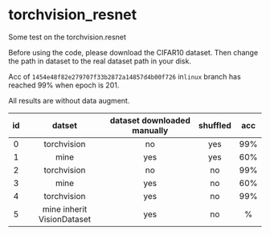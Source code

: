 # torchvision_resnet
Some test on the torchvision.resnet

Before using the code, please download the CIFAR10 dataset. Then change the path in dataset to the real dataset path in your disk.

Acc of `1454e48f82e279707f33b2872a14857d4b00f726` in`linux` branch has reached 99% when epoch is 201.

All results are without data augment.

id|datset | dataset downloaded manually | shuffled | acc
:--------------:|:--------------:|:---------:|:-------:|:-------:
0|torchvision   | no | yes |99%
1|mine  | yes  | yes | 60%
2|torchvision   | no | no |99%
3|mine  | yes  | no | 60%
4|torchvision   | yes | no |99%
5|mine inherit VisionDataset   | yes | no |%